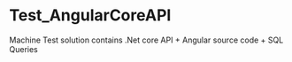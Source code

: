 # Test_AngularCoreAPI
Machine Test solution contains .Net core API + Angular source code + SQL Queries
